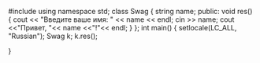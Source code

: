 #include <iostream>
using namespace std;
class Swag {
 string name;
public:
 void res()
 {
  cout << "Введите ваше имя:  " << name << endl;
  cin >> name;
  cout <<"Привет, "<< name <<"!"<< endl;
 }
};
int main()
{
 setlocale(LC_ALL, "Russian");
 Swag k;
 k.res();
 
}
